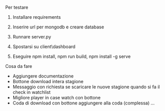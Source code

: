 Per testare

1. Installare requirements
2. Inserire url per mongodb e creare database
3. Runnare server.py

4. Spostarsi su client\dashboard
5. Eseguire npm install, npm run build, npm install -g serve

Cosa da fare
- Aggiungere documentazione
- Bottone download intera stagione
- Messaggio con richiesta se scaricare le nuove stagione quando si fa il check in watchlist
- Migliore player in case watch con bottone
- Coda di download con bottone aggiungere alla coda (complessa)
...